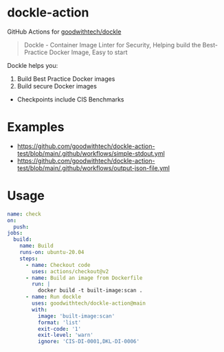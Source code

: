# dockle-action

GitHub Actions for [goodwithtech/dockle](https://github.com/goodwithtech/dockle)

> Dockle - Container Image Linter for Security, Helping build the Best-Practice Docker Image, Easy to start

Dockle helps you:

1. Build Best Practice Docker images
2. Build secure Docker images
  - Checkpoints include CIS Benchmarks

# Examples

- https://github.com/goodwithtech/dockle-action-test/blob/main/.github/workflows/simple-stdout.yml
- https://github.com/goodwithtech/dockle-action-test/blob/main/.github/workflows/output-json-file.yml

# Usage

```yaml
name: check
on:
  push:
jobs:
  build:
    name: Build
    runs-on: ubuntu-20.04
    steps:
      - name: Checkout code
        uses: actions/checkout@v2
      - name: Build an image from Dockerfile
        run: |
          docker build -t built-image:scan .
      - name: Run dockle
        uses: goodwithtech/dockle-action@main
        with:
          image: 'built-image:scan'
          format: 'list'
          exit-code: '1'
          exit-level: 'warn'
          ignore: 'CIS-DI-0001,DKL-DI-0006'
```